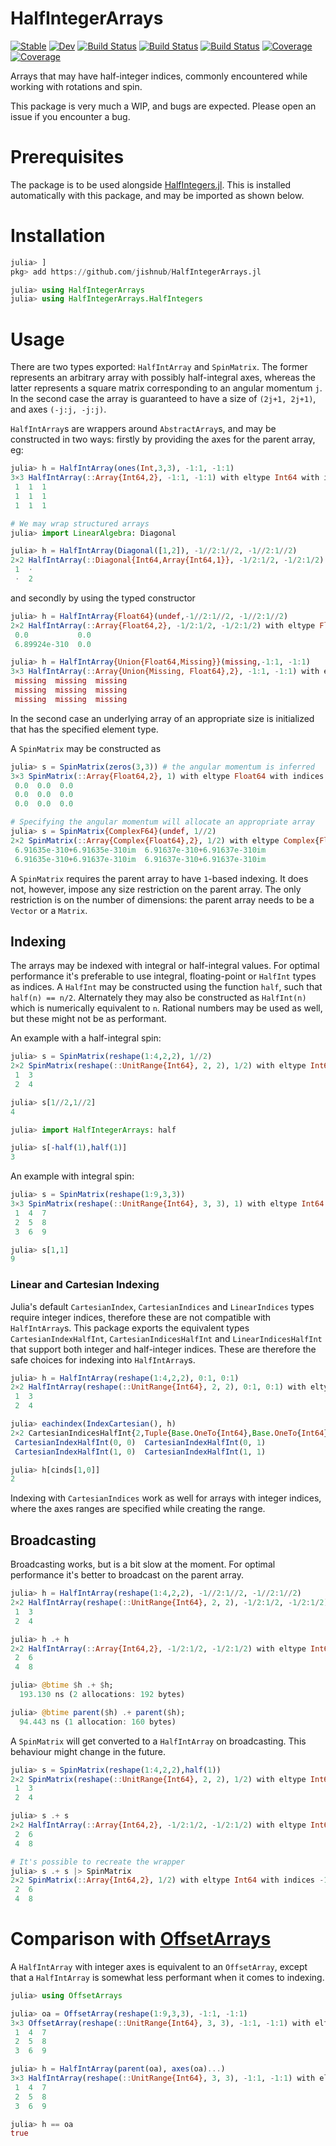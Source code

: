 # HalfIntegerArrays

[![Stable](https://img.shields.io/badge/docs-stable-blue.svg)](https://jishnub.github.io/HalfIntegerArrays.jl/stable)
[![Dev](https://img.shields.io/badge/docs-dev-blue.svg)](https://jishnub.github.io/HalfIntegerArrays.jl/dev)
[![Build Status](https://github.com/jishnub/HalfIntegerArrays.jl/workflows/CI/badge.svg)](https://github.com/jishnub/HalfIntegerArrays.jl/actions)
[![Build Status](https://travis-ci.com/jishnub/HalfIntegerArrays.jl.svg?branch=master)](https://travis-ci.com/jishnub/HalfIntegerArrays.jl)
[![Build Status](https://ci.appveyor.com/api/projects/status/github/jishnub/HalfIntegerArrays.jl?svg=true)](https://ci.appveyor.com/project/jishnub/HalfIntegerArrays-jl)
[![Coverage](https://codecov.io/gh/jishnub/HalfIntegerArrays.jl/branch/master/graph/badge.svg)](https://codecov.io/gh/jishnub/HalfIntegerArrays.jl)
[![Coverage](https://coveralls.io/repos/github/jishnub/HalfIntegerArrays.jl/badge.svg?branch=master)](https://coveralls.io/github/jishnub/HalfIntegerArrays.jl?branch=master)

Arrays that may have half-integer indices, commonly encountered while working with rotations and spin.

This package is very much a WIP, and bugs are expected. Please open an issue if you encounter a bug.

# Prerequisites

The package is to be used alongside [HalfIntegers.jl](https://github.com/sostock/HalfIntegers.jl). This is installed automatically with this package, and may be imported as shown below.

# Installation

```julia
julia> ]
pkg> add https://github.com/jishnub/HalfIntegerArrays.jl

julia> using HalfIntegerArrays
julia> using HalfIntegerArrays.HalfIntegers
```

# Usage

There are two types exported: `HalfIntArray` and `SpinMatrix`. The former represents an arbitrary array with possibly half-integral axes, whereas the latter represents a square matrix corresponding to an angular momentum `j`. In the second case the array is guaranteed to have a size of `(2j+1, 2j+1)`, and axes `(-j:j, -j:j)`.

`HalfIntArray`s are wrappers around `AbstractArray`s, and may be constructed in two ways: firstly by providing the axes for the parent array, eg:

```julia
julia> h = HalfIntArray(ones(Int,3,3), -1:1, -1:1)
3×3 HalfIntArray(::Array{Int64,2}, -1:1, -1:1) with eltype Int64 with indices -1:1×-1:1:
 1  1  1
 1  1  1
 1  1  1

# We may wrap structured arrays
julia> import LinearAlgebra: Diagonal

julia> h = HalfIntArray(Diagonal([1,2]), -1//2:1//2, -1//2:1//2)
2×2 HalfIntArray(::Diagonal{Int64,Array{Int64,1}}, -1/2:1/2, -1/2:1/2) with eltype Int64 with indices -1/2:1/2×-1/2:1/2:
 1  ⋅
 ⋅  2
```

and secondly by using the typed constructor

```julia
julia> h = HalfIntArray{Float64}(undef,-1//2:1//2, -1//2:1//2)
2×2 HalfIntArray(::Array{Float64,2}, -1/2:1/2, -1/2:1/2) with eltype Float64 with indices -1/2:1/2×-1/2:1/2:
 0.0           0.0
 6.89924e-310  0.0

julia> h = HalfIntArray{Union{Float64,Missing}}(missing,-1:1, -1:1)
3×3 HalfIntArray(::Array{Union{Missing, Float64},2}, -1:1, -1:1) with eltype Union{Missing, Float64} with indices -1:1×-1:1:
 missing  missing  missing
 missing  missing  missing
 missing  missing  missing
```

In the second case an underlying array of an appropriate size is initialized that has the specified element type.

A `SpinMatrix` may be constructed as 

```julia
julia> s = SpinMatrix(zeros(3,3)) # the angular momentum is inferred
3×3 SpinMatrix(::Array{Float64,2}, 1) with eltype Float64 with indices -1:1×-1:1:
 0.0  0.0  0.0
 0.0  0.0  0.0
 0.0  0.0  0.0

# Specifying the angular momentum will allocate an appropriate array
julia> s = SpinMatrix{ComplexF64}(undef, 1//2)
2×2 SpinMatrix(::Array{Complex{Float64},2}, 1/2) with eltype Complex{Float64} with indices -1/2:1/2×-1/2:1/2:
 6.91635e-310+6.91635e-310im  6.91637e-310+6.91637e-310im
 6.91635e-310+6.91637e-310im  6.91637e-310+6.91637e-310im
```

A `SpinMatrix` requires the parent array to have `1`-based indexing. It does not, however, impose any size restriction on the parent array. The only restriction is on the number of dimensions: the parent array needs to be a `Vector` or a `Matrix`.

## Indexing

The arrays may be indexed with integral or half-integral values. For optimal performance it's preferable to use integral, floating-point or `HalfInt` types as indices. A `HalfInt` may be constructed using the function `half`, such that `half(n) == n/2`. Alternately they may also be constructed as `HalfInt(n)` which is numerically equivalent to `n`. Rational numbers may be used as well, but these might not be as performant.

An example with a half-integral spin:

```julia
julia> s = SpinMatrix(reshape(1:4,2,2), 1//2)
2×2 SpinMatrix(reshape(::UnitRange{Int64}, 2, 2), 1/2) with eltype Int64 with indices -1/2:1/2×-1/2:1/2:
 1  3
 2  4

julia> s[1//2,1//2]
4

julia> import HalfIntegerArrays: half

julia> s[-half(1),half(1)]
3
```

An example with integral spin:

```julia
julia> s = SpinMatrix(reshape(1:9,3,3))
3×3 SpinMatrix(reshape(::UnitRange{Int64}, 3, 3), 1) with eltype Int64 with indices -1:1×-1:1:
 1  4  7
 2  5  8
 3  6  9

julia> s[1,1]
9
```

### Linear and Cartesian Indexing

Julia's default `CartesianIndex`, `CartesianIndices` and `LinearIndices` types require integer indices, therefore these are not compatible with `HalfIntArray`s. This package exports the equivalent types `CartesianIndexHalfInt`, `CartesianIndicesHalfInt` and `LinearIndicesHalfInt` that support both integer and half-integer indices. These are therefore the safe choices for indexing into `HalfIntArray`s.

```julia
julia> h = HalfIntArray(reshape(1:4,2,2), 0:1, 0:1)
2×2 HalfIntArray(reshape(::UnitRange{Int64}, 2, 2), 0:1, 0:1) with eltype Int64 with indices 0:1×0:1:
 1  3
 2  4

julia> eachindex(IndexCartesian(), h)
2×2 CartesianIndicesHalfInt{2,Tuple{Base.OneTo{Int64},Base.OneTo{Int64}}} with indices 0:1×0:1:
 CartesianIndexHalfInt(0, 0)  CartesianIndexHalfInt(0, 1)
 CartesianIndexHalfInt(1, 0)  CartesianIndexHalfInt(1, 1)

julia> h[cinds[1,0]]
2
```

Indexing with `CartesianIndices` work as well for arrays with integer indices, where the axes ranges are specified while creating the range.

## Broadcasting

Broadcasting works, but is a bit slow at the moment. For optimal performance it's better to broadcast on the parent array.

```julia
julia> h = HalfIntArray(reshape(1:4,2,2), -1//2:1//2, -1//2:1//2)
2×2 HalfIntArray(reshape(::UnitRange{Int64}, 2, 2), -1/2:1/2, -1/2:1/2) with eltype Int64 with indices -1/2:1/2×-1/2:1/2:
 1  3
 2  4

julia> h .+ h
2×2 HalfIntArray(::Array{Int64,2}, -1/2:1/2, -1/2:1/2) with eltype Int64 with indices -1/2:1/2×-1/2:1/2:
 2  6
 4  8

julia> @btime $h .+ $h;
  193.130 ns (2 allocations: 192 bytes)

julia> @btime parent($h) .+ parent($h);
  94.443 ns (1 allocation: 160 bytes)
```

A `SpinMatrix` will get converted to a `HalfIntArray` on broadcasting. This behaviour might change in the future.

```julia
julia> s = SpinMatrix(reshape(1:4,2,2),half(1))
2×2 SpinMatrix(reshape(::UnitRange{Int64}, 2, 2), 1/2) with eltype Int64 with indices -1/2:1/2×-1/2:1/2:
 1  3
 2  4

julia> s .+ s
2×2 HalfIntArray(::Array{Int64,2}, -1/2:1/2, -1/2:1/2) with eltype Int64 with indices -1/2:1/2×-1/2:1/2:
 2  6
 4  8

# It's possible to recreate the wrapper
julia> s .+ s |> SpinMatrix
2×2 SpinMatrix(::Array{Int64,2}, 1/2) with eltype Int64 with indices -1/2:1/2×-1/2:1/2:
 2  6
 4  8
```

# Comparison with [OffsetArrays](https://github.com/JuliaArrays/OffsetArrays.jl)

A `HalfIntArray` with integer axes is equivalent to an `OffsetArray`, except that a `HalfIntArray` is somewhat less performant when it comes to indexing.

```julia
julia> using OffsetArrays

julia> oa = OffsetArray(reshape(1:9,3,3), -1:1, -1:1)
3×3 OffsetArray(reshape(::UnitRange{Int64}, 3, 3), -1:1, -1:1) with eltype Int64 with indices -1:1×-1:1:
 1  4  7
 2  5  8
 3  6  9

julia> h = HalfIntArray(parent(oa), axes(oa)...)
3×3 HalfIntArray(reshape(::UnitRange{Int64}, 3, 3), -1:1, -1:1) with eltype Int64 with indices -1:1×-1:1:
 1  4  7
 2  5  8
 3  6  9

julia> h == oa
true
```